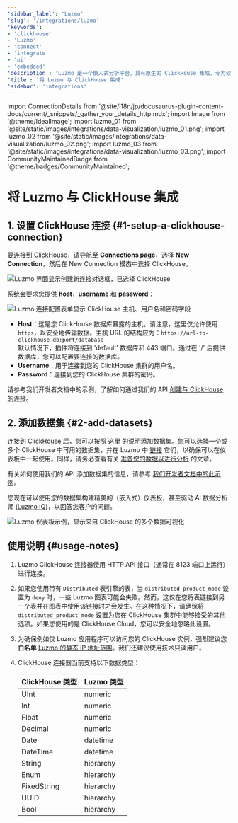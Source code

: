 ```yaml
---
'sidebar_label': 'Luzmo'
'slug': '/integrations/luzmo'
'keywords':
- 'clickhouse'
- 'Luzmo'
- 'connect'
- 'integrate'
- 'ui'
- 'embedded'
'description': 'Luzmo 是一个嵌入式分析平台，具有原生的 ClickHouse 集成，专为软件和 SaaS 应用程序而构建。'
'title': '将 Luzmo 与 ClickHouse 集成'
'sidebar': 'integrations'
---
```


import ConnectionDetails from '@site/i18n/jp/docusaurus-plugin-content-docs/current/_snippets/_gather_your_details_http.mdx';
import Image from '@theme/IdealImage';
import luzmo_01 from '@site/static/images/integrations/data-visualization/luzmo_01.png';
import luzmo_02 from '@site/static/images/integrations/data-visualization/luzmo_02.png';
import luzmo_03 from '@site/static/images/integrations/data-visualization/luzmo_03.png';
import CommunityMaintainedBadge from '@theme/badges/CommunityMaintained';


# 将 Luzmo 与 ClickHouse 集成

<CommunityMaintainedBadge/>

## 1. 设置 ClickHouse 连接 {#1-setup-a-clickhouse-connection}

要连接到 ClickHouse，请导航至 **Connections page**，选择 **New Connection**，然后在 New Connection 模态中选择 ClickHouse。

<Image img={luzmo_01} size="md" alt="Luzmo 界面显示创建新连接对话框，已选择 ClickHouse" border />

系统会要求您提供 **host**，**username** 和 **password**：

<Image img={luzmo_02} size="md" alt="Luzmo 连接配置表单显示 ClickHouse 主机、用户名和密码字段" border />

*   **Host**：这是您 ClickHouse 数据库暴露的主机。请注意，这里仅允许使用 `https`，以安全地传输数据。主机 URL 的结构应为：`https://url-to-clickhouse-db:port/database`  
    默认情况下，插件将连接到 'default' 数据库和 443 端口。通过在 '/' 后提供数据库，您可以配置要连接的数据库。
*   **Username**：用于连接到您的 ClickHouse 集群的用户名。
*   **Password**：连接到您的 ClickHouse 集群的密码。

请参考我们开发者文档中的示例，了解如何通过我们的 API [创建与 ClickHouse 的连接](https://developer.luzmo.com/api/createAccount?exampleSection=AccountCreateClickhouseRequestBody)。

## 2. 添加数据集 {#2-add-datasets}

连接到 ClickHouse 后，您可以按照 [这里](https://academy.luzmo.com/article/ldx3iltg) 的说明添加数据集。您可以选择一个或多个 ClickHouse 中可用的数据集，并在 Luzmo 中 [链接](https://academy.luzmo.com/article/gkrx48x5) 它们，以确保可以在仪表板中一起使用。同样，请务必查看有关 [准备您的数据以进行分析](https://academy.luzmo.com/article/u492qov0) 的文章。

有关如何使用我们的 API 添加数据集的信息，请参考 [我们开发者文档中的此示例](https://developer.luzmo.com/api/createDataprovider?exampleSection=DataproviderCreateClickhouseRequestBody)。

您现在可以使用您的数据集构建精美的（嵌入式）仪表板，甚至驱动 AI 数据分析师 ([Luzmo IQ](https://luzmo.com/iq))，以回答您客户的问题。

<Image img={luzmo_03} size="md" alt="Luzmo 仪表板示例，显示来自 ClickHouse 的多个数据可视化" border />

## 使用说明 {#usage-notes}

1. Luzmo ClickHouse 连接器使用 HTTP API 接口（通常在 8123 端口上运行）进行连接。
2. 如果您使用带有 `Distributed` 表引擎的表，当 `distributed_product_mode` 设置为 `deny` 时，一些 Luzmo 图表可能会失败。然而，这仅在您将表链接到另一个表并在图表中使用该链接时才会发生。在这种情况下，请确保将 `distributed_product_mode` 设置为您在 ClickHouse 集群中能够接受的其他选项。如果您使用的是 ClickHouse Cloud，您可以安全地忽略此设置。
3. 为确保例如仅 Luzmo 应用程序可以访问您的 ClickHouse 实例，强烈建议您**白名单** [Luzmo 的静态 IP 地址范围](https://academy.luzmo.com/article/u9on8gbm)。我们还建议使用技术只读用户。
4. ClickHouse 连接器当前支持以下数据类型：

    | ClickHouse 类型 | Luzmo 类型 |
    | --- | --- |
    | UInt | numeric |
    | Int | numeric |
    | Float | numeric |
    | Decimal | numeric |
    | Date | datetime |
    | DateTime | datetime |
    | String | hierarchy |
    | Enum | hierarchy |
    | FixedString | hierarchy |
    | UUID | hierarchy |
    | Bool | hierarchy |
